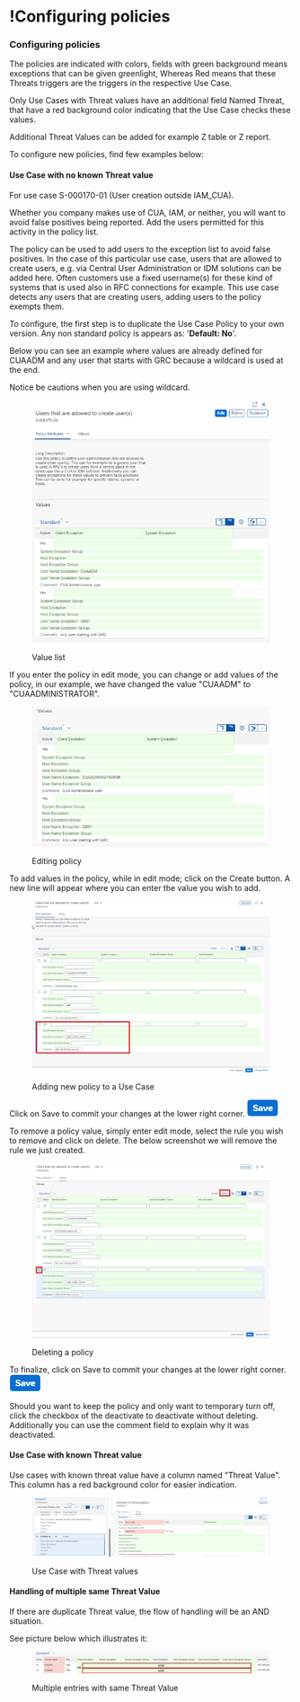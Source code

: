 # !Configuring policies

### Configuring policies

The policies are indicated with colors, fields with green background means exceptions that can be given greenlight, Whereas Red means that these Threats triggers are the triggers in the respective Use Case.&#x20;

Only Use Cases with Threat values have an additional field Named Threat, that have a red background color indicating that the Use Case checks these values.

Additional Threat Values can be added for example Z table or Z report.

To configure new policies, find few examples below:&#x20;

#### Use Case with no known Threat value

For use case S-000170-01 (User creation outside IAM\_CUA).&#x20;

Whether you company makes use of CUA, IAM, or neither, you will want to avoid false positives being reported. Add the users permitted for this activity in the policy list.

The policy can be used to add users to the exception list to avoid false positives. In the case of this particular use case, users that are allowed to create users, e.g. via Central User Administration or IDM solutions can be added here. Often customers use a fixed username(s) for these kind of systems that is used also in RFC connections for example. This use case detects any users that are creating users, adding users to the policy exempts them.&#x20;

To configure, the first step is to duplicate the Use Case Policy to your own version. Any non standard policy is appears as: '**Default: No**'.

Below you can see an example where values are already defined for CUAADM and any user that starts with GRC because a wildcard is used at the end.&#x20;

Notice be cautions when you are using wildcard.

<figure><img src="../../../.gitbook/assets/image (7).png" alt=""><figcaption><p>Value list</p></figcaption></figure>

If you enter the policy in edit mode, you can change or add values of the policy, in our example, we have changed the value "CUAADM" to "CUAADMINISTRATOR".

<figure><img src="../../../.gitbook/assets/image (8) (2).png" alt=""><figcaption><p>Editing policy</p></figcaption></figure>

To add values in the policy, while in edit mode; click on the Create button. A new line will appear where you can enter the value you wish to add.

<figure><img src="../../../.gitbook/assets/image (9).png" alt=""><figcaption><p>Adding new policy to a Use Case</p></figcaption></figure>

Click on Save to commit your changes at the lower right corner. ![](<../../../.gitbook/assets/image (33).png>)

To remove a policy value, simply enter edit mode, select the rule you wish to remove and click on delete. The below screenshot we will remove the rule we just created.

<figure><img src="../../../.gitbook/assets/image (77).png" alt=""><figcaption><p>Deleting a policy</p></figcaption></figure>

To finalize, click on Save to commit your changes at the lower right corner. ![](<../../../.gitbook/assets/image (33).png>)

Should you want to keep the policy and only want to temporary turn off, click the checkbox of the deactivate to deactivate without deleting. Additionally you can use the comment field to explain why it was deactivated.

#### Use Case with known Threat value

Use cases with known threat value have a column named "Threat Value". This column has a red background color for easier indication.

<figure><img src="../../../.gitbook/assets/image (1) (2).png" alt=""><figcaption><p>Use Case with Threat values</p></figcaption></figure>

#### Handling of multiple same Threat Value

If there are duplicate Threat value, the flow of handling will be an AND situation.

See picture below which illustrates it:

<figure><img src="../../../.gitbook/assets/image (1).png" alt=""><figcaption><p>Multiple entries with same Threat Value</p></figcaption></figure>
